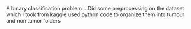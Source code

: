 A binary classification problem ...Did some preprocessing on the dataset which I took from kaggle  used python code to organize them into tumour and non tumor folders 
